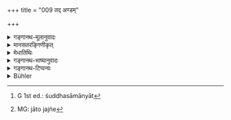 +++
title = "009 तद् अण्डम्"

+++

<details><summary>गङ्गानथ-मूलानुवादः</summary>

That became the golden egg, resplendent like the Sun; in that (egg) he (Hiraṇyagarbha) himself was born as Brahmā, the ‘Grand-father’ of the whole world.—(9)
</details>

<details><summary>मानसतरङ्गिणीकृत्</summary>

The seed became the golden egg that glowed with a thousand rays; in that emerged brahmA, out of whom the whole universe has sprung.
</details>

<details><summary>मेधातिथिः</summary>

प्रथमं प्रधानं सर्वतोभवं मृद्रूपं संपद्यते । हिरण्यगर्भवीर्यसंयोगात् काठिन्यं प्रतिपद्यते । **तद् अण्डं** सम्**अभवद्** इत्य् उच्यते । हेम्न इदं **हैमं** स्वर्णमयम् इत्य् अर्थः । अंशुसामान्यात्[^२७] तस्य सुवर्णमयस्य । <u>ननु</u> नागमिको ऽयम् अर्थः, न चात्र इवशब्दः श्रूयते, तत्र कथम् उपचारतो व्याख्यानम् असति प्रमाणान्तरे । <u>उच्यते</u> । वक्ष्यति "ताभ्यां स शकलाभ्यां तु दिवं भूमिं च निर्ममे" (म्ध् १.१३) इति । इयं च भूमिर् मृन्मयी न सर्वतः सुवर्णमयीत्य् अत उपचार आश्रितः । **सहस्रांशुर्** आदित्य इत्य् अर्थः । अंशवो रश्मयस् तत्तुल्या प्रभा दीप्तिस् तस्याण्डस्य । **तस्मिन्न्** अण्डे **स्वयं ब्रह्मा** **जज्ञे** जातो[^२८] संभूतः । ब्रह्मा हिरण्यगर्भ एव । स्वयम् इति उक्तार्थम् । योगशक्त्या प्रग्गृहीतं शरीरं परित्यज्यान्तरण्डम् अनुप्राविशत् । अथ वाशरीर एवापः ससर्ज । ततो ऽन्तरण्डं स्वशरीरं जग्राह । 


[^२८]:
     MG: jāto jajñe


[^२७]:
     G 1st ed.: śuddhasāmānyāt

- अथ वान्यो "यो ऽसौ" (म्ध् १.७) इत्य् अत्र निर्दिष्टः अन्यश् चायम् अण्डजो ब्रह्मेति । तथा च वक्ष्यति "तद्विसृष्टः" (म्ध् १.११) इति । तेनेष्वरेण सृष्टः । <u>कथं</u> तर्हि स्वयं जज्ञे स्वयंभूतश् च तत्र ब्रह्मोच्यते । <u>नैष दोषः</u> । पितृनाम्ना पुत्रो व्यपदिश्यते । "आत्मा हि जज्ञ आत्मनः" इति । अनिदंपरेभ्य आगमेभ्यो लिखितम् आचार्येण, न चात्राभिनिवेष्टव्यम् । "स एव स्वयं जायताम् अन्यो वा तेन सृज्यताम्" इति न धर्माभिधान उपयुज्यत इत्य् उक्तम् । **सर्वलोकानां पितामह** इति संज्ञा । तस्योपचारतो ऽवास्तवदृष्टत्वात् पितुर् अपि सकाशाद् अधिकः पितामहः पूज्यः ॥ १.९ ॥
</details>

<details><summary>गङ्गानथ-भाष्यानुवादः</summary>

First of all Primordial Matter develops in the form of Clay; *i.e*., on account of the contact of Hiraṇyagarbha’s ‘seed,’ it become solidified; and this is what is described as having become an ‘*egg*.’—‘Golden,’ gold, made up of gold; *i.e*., in its brilliance it resembled the thing made of gold.

“But this statement (that the egg was of gold) is contained in the scriptures, and we do not find any such term as ‘like’ or ‘resembling’ (which would have justified the interpretation of ‘golden’ as
*resembling* *gold*),—how then can we, in the absence of any other
authority, explain the term figuratively?”

Our answer to the question is as follows:—Later on we find the statement—‘by means of the two forces, he created Heaven and Earth’ (Verse 13); and as a matter of fact, this Earth is found to consist of clay, and not of gold entirely; and it is in view of this fact that we have taken the epithet ‘golden’ figuratively.

‘*Sahasrāṃśuḥ*,’ lit. ‘thousand-rayed,’ is the Sun;—‘*aṃśu*’ means
*rays*; and the resplendence of the egg was like that of the rays of the
Sun.

‘*In that egg he himself was born*,’ came into existence, *as Brahmā*,’—Brahmā is Hiraṇyagarbha himself;—the exact signification of the term ‘himself’ has already been explained; the meaning is that he had originally (as Hiraṇyagarbha) assumed a body by the force of occult powers, he gave up that body and entered within the egg.—Or, it may be that when he created water, Hiraṇyagarbha had no body, hence he took up a body within the egg.—Or again, the being spoken of as ‘he who’ (in verse 7) was different from the Brahmā who is described here as being born in the egg; this would be in keeping with what is going to be stated (in verse 11) in regard to the latter being ‘created by him,’
*i.e*., created by the Supreme Lord (described in verse 7).

“But (under this last explanation) how could he be said to be ‘himself born?’—and the text apparently speaks, as ‘Brahmā,’ of him who was ‘*himself born*’ (in the egg).”

This does not affect the position; the son is often called by the name of the Father, when he is described as the ‘self being born out of itself.’

The fact of the matter however is that what the Teacher has asserted is based upon scriptural texts, which have no bearing upon the matter at all \[for being mere *Arthavāda*, they are not meant to describe what is directly expressed by the words\]; so Unit we need not lay stress upon what is said (in the text) in this connection; specially because, so far as the expounding of Duties is concerned, it does not matter at all whether Hiraṇyagarbha himself was born in the egg, or he created some other being.

‘*The grand-father of the whole world*’—is a proper name, applied figuratively. That it has to be taken so is proved by the fact that the Being described is not literally the ‘Grandfather’ of the people; what the attributing of this proper name is meant to indicate is that the being described is an object of great reverence, the term ‘Grand-father’ being chosen, because the Grand-father commands greater reverence than even the Father. (9).
</details>

<details><summary>गङ्गानथ-टिप्पन्यः</summary>

Burnell remarks that this ‘Egg’ does not belong to the Sāṅkhya
philosophy. The explanation of this, in accordance with that philosophy,
is thus given by Medhātithi, under verse 11—‘*Sarvataḥ pradhānaṃ
pṛthivyādibhūtotpattau kāṭhinyameti aṇḍarūpam sampadyate*.’

*Haimam*—The commentators are agreed that this is used figuratively, in
the sense of *pure* or *brilliant*.

*Jajñe svayam Brahmā*—(a) ‘He himself was born as Brahmā’, or (b)
‘Brahmā himself was born.’

There has been a great deal of confusion in the mind of modern scholars
in connection with the ‘Golden Egg’,—much of which would have been
avoided if the figurative character of the term had been recognised.

*Medhātithi* P. 11. l. 22 ‘*Anidamparebhyaḥ*—& c.’—Cf. what has been
said in the Bhāṣya on verse 5, to the effect that ‘the process of
creation here described is in some places in agreement with the Purāṇas,
while in others, in accordance with the doctrine of the Saṅkhyas.’ It is
this want of consistency that has led Medhātithi to regard the whole of
this discourse as purely ‘*arthavāda*.’
</details>

<details><summary>Bühler</summary>

009	That (seed) became a golden egg, in brilliancy equal to the sun; in that (egg) he himself was born as Brahman, the progenitor of the whole world.
</details>
